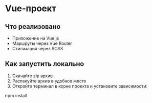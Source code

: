 # Vue-проект

## Что реализовано

- Приложение на Vue.js
- Маршруты через Vue Router
- Стилизация через SCSS

## Как запустить локально

1. Скачайте zip архив
2. Распакуйте архив в удобное место
3. Откройте терминал в корне проекта и установите зависимости:

npm install
